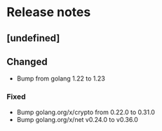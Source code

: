 # Release notes

## [undefined]

## Changed

- Bump from golang 1.22 to 1.23

### Fixed

- Bump golang.org/x/crypto from 0.22.0 to 0.31.0
- Bump golang.org/x/net v0.24.0 to v0.36.0

